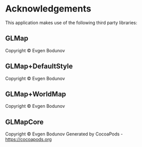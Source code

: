 # Acknowledgements
This application makes use of the following third party libraries:

## GLMap

Copyright © Evgen Bodunov

## GLMap+DefaultStyle

Copyright © Evgen Bodunov

## GLMap+WorldMap

Copyright © Evgen Bodunov

## GLMapCore

Copyright © Evgen Bodunov
Generated by CocoaPods - https://cocoapods.org
